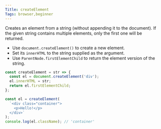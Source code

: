```yaml
---
Title: createElement
Tags: browser,beginner
---
```


Creates an element from a string (without appending it to the document).
If the given string contains multiple elements, only the first one will be returned.

- Use `document.createElement()` to create a new element.
- Set its `innerHTML` to the string supplied as the argument.
- Use `ParentNode.firstElementChild` to return the element version of the string.

```js
const createElement = str => {
  const el = document.createElement('div');
  el.innerHTML = str;
  return el.firstElementChild;
};
```

```js
const el = createElement(
  `<div class="container">
    <p>Hello!</p>
  </div>`
);
console.log(el.className); // 'container'
```

